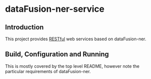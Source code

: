# dataFusion-ner-service

## Introduction

This project provides [RESTful](https://en.wikipedia.org/wiki/Representational_state_transfer) web services based on dataFusion-ner.

## Build, Configuration and Running

This is mostly covered by the top level README, however note the particular requirements of dataFusion-ner.
